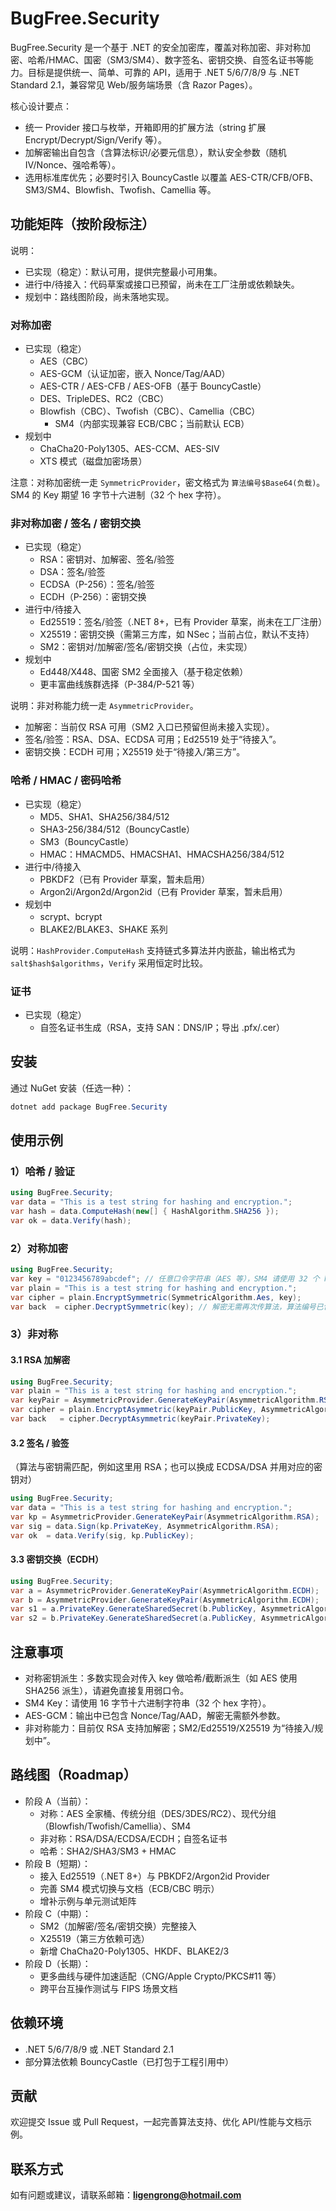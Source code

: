 # BugFree.Security

BugFree.Security 是一个基于 .NET 的安全加密库，覆盖对称加密、非对称加密、哈希/HMAC、国密（SM3/SM4）、数字签名、密钥交换、自签名证书等能力。目标是提供统一、简单、可靠的 API，适用于 .NET 5/6/7/8/9 与 .NET Standard 2.1，兼容常见 Web/服务端场景（含 Razor Pages）。

核心设计要点：
- 统一 Provider 接口与枚举，开箱即用的扩展方法（string 扩展 Encrypt/Decrypt/Sign/Verify 等）。
- 加解密输出自包含（含算法标识/必要元信息），默认安全参数（随机 IV/Nonce、强哈希等）。
- 选用标准库优先；必要时引入 BouncyCastle 以覆盖 AES-CTR/CFB/OFB、SM3/SM4、Blowfish、Twofish、Camellia 等。

## 功能矩阵（按阶段标注）

说明：
- 已实现（稳定）：默认可用，提供完整最小可用集。
- 进行中/待接入：代码草案或接口已预留，尚未在工厂注册或依赖缺失。
- 规划中：路线图阶段，尚未落地实现。

### 对称加密
- 已实现（稳定）
	- AES（CBC）
	- AES-GCM（认证加密，嵌入 Nonce/Tag/AAD）
	- AES-CTR / AES-CFB / AES-OFB（基于 BouncyCastle）
	- DES、TripleDES、RC2（CBC）
	- Blowfish（CBC）、Twofish（CBC）、Camellia（CBC）
		- SM4（内部实现兼容 ECB/CBC；当前默认 ECB）
- 规划中
	- ChaCha20-Poly1305、AES-CCM、AES-SIV
	- XTS 模式（磁盘加密场景）

注意：对称加密统一走 `SymmetricProvider`，密文格式为 `算法编号$Base64(负载)`。SM4 的 Key 期望 16 字节十六进制（32 个 hex 字符）。

### 非对称加密 / 签名 / 密钥交换
- 已实现（稳定）
	- RSA：密钥对、加解密、签名/验签
	- DSA：签名/验签
	- ECDSA（P-256）：签名/验签
	- ECDH（P-256）：密钥交换
- 进行中/待接入
	- Ed25519：签名/验签（.NET 8+，已有 Provider 草案，尚未在工厂注册）
	- X25519：密钥交换（需第三方库，如 NSec；当前占位，默认不支持）
	- SM2：密钥对/加解密/签名/密钥交换（占位，未实现）
- 规划中
	- Ed448/X448、国密 SM2 全面接入（基于稳定依赖）
	- 更丰富曲线族群选择（P-384/P-521 等）

说明：非对称能力统一走 `AsymmetricProvider`。
- 加解密：当前仅 RSA 可用（SM2 入口已预留但尚未接入实现）。
- 签名/验签：RSA、DSA、ECDSA 可用；Ed25519 处于“待接入”。
- 密钥交换：ECDH 可用；X25519 处于“待接入/第三方”。

### 哈希 / HMAC / 密码哈希
- 已实现（稳定）
	- MD5、SHA1、SHA256/384/512
	- SHA3-256/384/512（BouncyCastle）
	- SM3（BouncyCastle）
	- HMAC：HMACMD5、HMACSHA1、HMACSHA256/384/512
- 进行中/待接入
	- PBKDF2（已有 Provider 草案，暂未启用）
	- Argon2i/Argon2d/Argon2id（已有 Provider 草案，暂未启用）
- 规划中
	- scrypt、bcrypt
	- BLAKE2/BLAKE3、SHAKE 系列

说明：`HashProvider.ComputeHash` 支持链式多算法并内嵌盐，输出格式为 `salt$hash$algorithms`，`Verify` 采用恒定时比较。

### 证书
- 已实现（稳定）
	- 自签名证书生成（RSA，支持 SAN：DNS/IP；导出 .pfx/.cer）

## 安装

通过 NuGet 安装（任选一种）：

```powershell
dotnet add package BugFree.Security
```

## 使用示例

### 1）哈希 / 验证
```csharp
using BugFree.Security;
var data = "This is a test string for hashing and encryption.";
var hash = data.ComputeHash(new[] { HashAlgorithm.SHA256 });
var ok = data.Verify(hash);
```

### 2）对称加密
```csharp
using BugFree.Security;
var key = "0123456789abcdef"; // 任意口令字符串（AES 等），SM4 请使用 32 个 hex 字符
var plain = "This is a test string for hashing and encryption.";
var cipher = plain.EncryptSymmetric(SymmetricAlgorithm.Aes, key);
var back  = cipher.DecryptSymmetric(key); // 解密无需再次传算法，算法编号已包含在密文中
```

### 3）非对称
#### 3.1 RSA 加解密
```csharp
using BugFree.Security;
var plain = "This is a test string for hashing and encryption.";
var keyPair = AsymmetricProvider.GenerateKeyPair(AsymmetricAlgorithm.RSA);
var cipher = plain.EncryptAsymmetric(keyPair.PublicKey, AsymmetricAlgorithm.RSA);
var back   = cipher.DecryptAsymmetric(keyPair.PrivateKey);
```

#### 3.2 签名 / 验签
（算法与密钥需匹配，例如这里用 RSA；也可以换成 ECDSA/DSA 并用对应的密钥对）
```csharp
using BugFree.Security;
var data = "This is a test string for hashing and encryption.";
var kp = AsymmetricProvider.GenerateKeyPair(AsymmetricAlgorithm.RSA);
var sig = data.Sign(kp.PrivateKey, AsymmetricAlgorithm.RSA);
var ok  = data.Verify(sig, kp.PublicKey);
```

#### 3.3 密钥交换（ECDH）
```csharp
using BugFree.Security;
var a = AsymmetricProvider.GenerateKeyPair(AsymmetricAlgorithm.ECDH);
var b = AsymmetricProvider.GenerateKeyPair(AsymmetricAlgorithm.ECDH);
var s1 = a.PrivateKey.GenerateSharedSecret(b.PublicKey, AsymmetricAlgorithm.ECDH);
var s2 = b.PrivateKey.GenerateSharedSecret(a.PublicKey, AsymmetricAlgorithm.ECDH);
```

## 注意事项
- 对称密钥派生：多数实现会对传入 key 做哈希/截断派生（如 AES 使用 SHA256 派生），请避免直接复用弱口令。
- SM4 Key：请使用 16 字节十六进制字符串（32 个 hex 字符）。
- AES-GCM：输出中已包含 Nonce/Tag/AAD，解密无需额外参数。
- 非对称能力：目前仅 RSA 支持加解密；SM2/Ed25519/X25519 为“待接入/规划中”。

## 路线图（Roadmap）
- 阶段 A（当前）：
	- 对称：AES 全家桶、传统分组（DES/3DES/RC2）、现代分组（Blowfish/Twofish/Camellia）、SM4
	- 非对称：RSA/DSA/ECDSA/ECDH；自签名证书
	- 哈希：SHA2/SHA3/SM3 + HMAC
- 阶段 B（短期）：
	- 接入 Ed25519（.NET 8+）与 PBKDF2/Argon2id Provider
	- 完善 SM4 模式切换与文档（ECB/CBC 明示）
	- 增补示例与单元测试矩阵
- 阶段 C（中期）：
	- SM2（加解密/签名/密钥交换）完整接入
	- X25519（第三方依赖可选）
	- 新增 ChaCha20-Poly1305、HKDF、BLAKE2/3
- 阶段 D（长期）：
	- 更多曲线与硬件加速适配（CNG/Apple Crypto/PKCS#11 等）
	- 跨平台互操作测试与 FIPS 场景文档

## 依赖环境

- .NET 5/6/7/8/9 或 .NET Standard 2.1
- 部分算法依赖 BouncyCastle（已打包于工程引用中）

## 贡献

欢迎提交 Issue 或 Pull Request，一起完善算法支持、优化 API/性能与文档示例。

## 联系方式

如有问题或建议，请联系邮箱：**ligengrong@hotmail.com**
